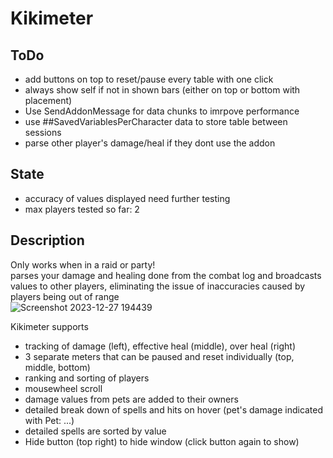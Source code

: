 # Kikimeter
## ToDo
- add buttons on top to reset/pause every table with one click
- always show self if not in shown bars (either on top or bottom with placement)
- Use SendAddonMessage for data chunks to imrpove performance
- use ##SavedVariablesPerCharacter data to store table between sessions
- parse other player's damage/heal if they dont use the addon


## State
- accuracy of values displayed need further testing
- max players tested so far: 2

## Description
Only works when in a raid or party!  
parses your damage and healing done from the combat log and broadcasts values to other players, eliminating
the issue of inaccuracies caused by players being out of range  
![Screenshot 2023-12-27 194439](https://github.com/KikidoraFear/Kikimeter/assets/154637862/e27c3e2f-a9a4-4963-92a4-b56bdc2f7f17)
  
Kikimeter supports
- tracking of damage (left), effective heal (middle), over heal (right)
- 3 separate meters that can be paused and reset individually (top, middle, bottom)
- ranking and sorting of players
- mousewheel scroll
- damage values from pets are added to their owners
- detailed break down of spells and hits on hover (pet's damage indicated with Pet: ...)
- detailed spells are sorted by value
- Hide button (top right) to hide window (click button again to show)

